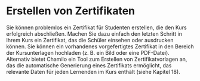 # Erstellen von Zertifikaten

Sie können problemlos ein Zertifikat für Studenten erstellen, die den Kurs erfolgreich abschließen. Machen Sie dazu einfach den letzten Schritt in Ihrem Kurs ein Zertifikat, das die Schüler einsehen oder ausdrucken können. Sie können ein vorhandenes vorgefertigtes Zertifikat in den Bereich der Kursunterlagen hochladen \(z. B. ein Bild oder eine PDF-Datei\). Alternativ bietet Chamilo ein Tool zum Erstellen von Zertifikatvorlagen an, das die automatische Generierung eines Zertifikats ermöglicht, das relevante Daten für jeden Lernenden im Kurs enthält \(siehe Kapitel 18\).

